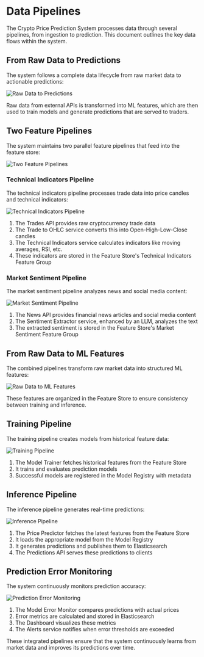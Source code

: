 # Data Pipelines

The Crypto Price Prediction System processes data through several pipelines, from ingestion to prediction. This document outlines the key data flows within the system.

## From Raw Data to Predictions

The system follows a complete data lifecycle from raw market data to actionable predictions:

![Raw Data to Predictions](images/02.png)

Raw data from external APIs is transformed into ML features, which are then used to train models and generate predictions that are served to traders.

## Two Feature Pipelines

The system maintains two parallel feature pipelines that feed into the feature store:

![Two Feature Pipelines](images/03.png)

### Technical Indicators Pipeline

The technical indicators pipeline processes trade data into price candles and technical indicators:

![Technical Indicators Pipeline](images/05.png)

1. The Trades API provides raw cryptocurrency trade data
2. The Trade to OHLC service converts this into Open-High-Low-Close candles
3. The Technical Indicators service calculates indicators like moving averages, RSI, etc.
4. These indicators are stored in the Feature Store's Technical Indicators Feature Group

### Market Sentiment Pipeline

The market sentiment pipeline analyzes news and social media content:

![Market Sentiment Pipeline](images/06.png)

1. The News API provides financial news articles and social media content
2. The Sentiment Extractor service, enhanced by an LLM, analyzes the text
3. The extracted sentiment is stored in the Feature Store's Market Sentiment Feature Group

## From Raw Data to ML Features

The combined pipelines transform raw market data into structured ML features:

![Raw Data to ML Features](images/04.png)

These features are organized in the Feature Store to ensure consistency between training and inference.

## Training Pipeline

The training pipeline creates models from historical feature data:

![Training Pipeline](images/07.png)

1. The Model Trainer fetches historical features from the Feature Store
2. It trains and evaluates prediction models
3. Successful models are registered in the Model Registry with metadata

## Inference Pipeline

The inference pipeline generates real-time predictions:

![Inference Pipeline](images/09.png)

1. The Price Predictor fetches the latest features from the Feature Store
2. It loads the appropriate model from the Model Registry
3. It generates predictions and publishes them to Elasticsearch
4. The Predictions API serves these predictions to clients

## Prediction Error Monitoring

The system continuously monitors prediction accuracy:

![Prediction Error Monitoring](images/12.png)

1. The Model Error Monitor compares predictions with actual prices
2. Error metrics are calculated and stored in Elasticsearch
3. The Dashboard visualizes these metrics
4. The Alerts service notifies when error thresholds are exceeded

These integrated pipelines ensure that the system continuously learns from market data and improves its predictions over time. 